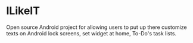 ILikeIT
=======

Open source Android project for allowing users to put up there customize texts on Android lock screens, set widget at home, To-Do's task lists.